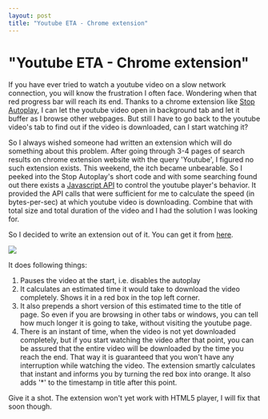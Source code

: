 ```yaml
---
layout: post
title: "Youtube ETA - Chrome extension"
---
```

"Youtube ETA - Chrome extension"
===
If you have ever tried to watch a youtube video on a slow network connection, you will know the frustration I often face. Wondering when that red progress bar will reach its end. Thanks to a chrome extension like [Stop Autoplay][0], I can let the youtube video open in background tab and let it buffer as I browse other webpages. But still I have to go back to the youtube video's tab to find out if the video is downloaded, can I start watching it?

  
So I always wished someone had written an extension which will do something about this problem. After going through 3-4 pages of search results on chrome extension website with the query 'Youtube', I figured no such extension exists. This weekend, the itch became unbearable. So I peeked into the Stop Autoplay's short code and with some searching found out there exists a [Javascript API][1] to control the youtube player's behavior. It provided the API calls that were sufficient for me to calculate the speed (in bytes-per-sec) at which youtube video is downloading. Combine that with total size and total duration of the video and I had the solution I was looking for.

  
So I decided to write an extension out of it. You can get it from [here][2]. 

[![](http://1.bp.blogspot.com/_W6UcJjyXr24/TPSQNvj3JNI/AAAAAAAADrY/tnEw15IlICo/s1600/icon128.png)][3]

  
It does following things:

1. Pauses the video at the start, i.e. disables the autoplay
2. It calculates an estimated time it would take to download the video completely. Shows it in a red box in the top left corner.
3. It also prepends a short version of this estimated time to the title of page. So even if you are browsing in other tabs or windows, you can tell how much longer it is going to take, without visiting the youtube page.
4. There is an instant of time, when the video is not yet downloaded completely, but if you start watching the video after that point, you can be assured that the entire video will be downloaded by the time you reach the end. That way it is guaranteed that you won't have any interruption while watching the video. The extension smartly calculates that instant and informs you by turning the red box into orange. It also adds '\*' to the timestamp in title after this point.

Give it a shot. The extension won't yet work with HTML5 player, I will fix that soon though.

  


[0]: https://chrome.google.com/extensions/detail/lgdfnbpkmkkdhgidgcpdkgpdlfjcgnnh
[1]: http://code.google.com/apis/youtube/js_api_reference.html
[2]: https://chrome.google.com/extensions/detail/dihdfccldmpeiacniemennlegenkkhnh
[3]: http://1.bp.blogspot.com/_W6UcJjyXr24/TPSQNvj3JNI/AAAAAAAADrY/tnEw15IlICo/s1600/icon128.png
